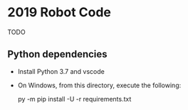 2019 Robot Code
===============

TODO

Python dependencies
-------------------

* Install Python 3.7 and vscode
* On Windows, from this directory, execute the following:

    py -m pip install -U -r requirements.txt

